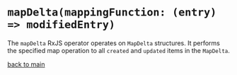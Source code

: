 # `mapDelta(mappingFunction: (entry) => modifiedEntry)`

The `mapDelta` RxJS operator operates on `MapDelta` structures.
It performs the specified map operation to all `created` and `updated` items in the `MapDelta`.

[back to main](../../../README.md)